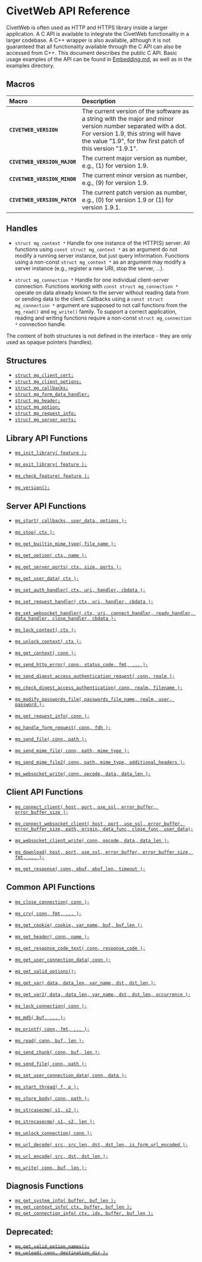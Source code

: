 # CivetWeb API Reference

CivetWeb is often used as HTTP and HTTPS library inside a larger application.
A C API is available to integrate the CivetWeb functionality in a larger
codebase. A C++ wrapper is also available, although it is not guaranteed
that all functionality available through the C API can also be accessed
from C++. This document describes the public C API. Basic usage examples of
the API can be found in [Embedding.md](Embedding.md), as well as in the
examples directory.

## Macros

| Macro | Description |
| :--- | :--- |
| **`CIVETWEB_VERSION`** | The current version of the software as a string with the major and minor version number separated with a dot. For version 1.9, this string will have the value "1.9", for thw first patch of this version "1.9.1". |
| **`CIVETWEB_VERSION_MAJOR`** | The current major version as number, e.g., (1) for version 1.9. |
| **`CIVETWEB_VERSION_MINOR`** | The current minor version as number, e.g., (9) for version 1.9. |
| **`CIVETWEB_VERSION_PATCH`** | The current patch version as number, e.g., (0) for version 1.9 or (1) for version 1.9.1. |

## Handles

* `struct mg_context *`
Handle for one instance of the HTTP(S) server.
All functions using `const struct mg_context *` as an argument do not modify a running server instance, but just query information. Functions using a non-const `struct mg_context *` as an argument may modify a server instance (e.g., register a new URI, stop the server, ...).

* `struct mg_connection *`
Handle for one individual client-server connection.
Functions working with `const struct mg_connection *` operate on data already known to the server without reading data from or sending data to the client. Callbacks using a `const struct mg_connection *` argument are supposed to not call functions from the `mg_read()` and `mg_write()` family. To support a correct application, reading and writing functions require a non-const `struct mg_connection *` connection handle.

The content of both structures is not defined in the interface - they are only used as opaque pointers (handles).

## Structures

* [`struct mg_client_cert;`](api/mg_client_cert.md)
* [`struct mg_client_options;`](api/mg_client_options.md)
* [`struct mg_callbacks;`](api/mg_callbacks.md)
* [`struct mg_form_data_handler;`](api/mg_form_data_handler.md)
* [`struct mg_header;`](api/mg_header.md)
* [`struct mg_option;`](api/mg_option.md)
* [`struct mg_request_info;`](api/mg_request_info.md)
* [`struct mg_server_ports;`](api/mg_server_ports.md)


## Library API Functions

* [`mg_init_library( feature );`](api/mg_init_library.md)
* [`mg_exit_library( feature );`](api/mg_exit_library.md)

* [`mg_check_feature( feature );`](api/mg_check_feature.md)
* [`mg_version();`](api/mg_version.md)


## Server API Functions

* [`mg_start( callbacks, user_data, options );`](api/mg_start.md)
* [`mg_stop( ctx );`](api/mg_stop.md)

* [`mg_get_builtin_mime_type( file_name );`](api/mg_get_builtin_mime_type.md)
* [`mg_get_option( ctx, name );`](api/mg_get_option.md)
* [`mg_get_server_ports( ctx, size, ports );`](api/mg_get_server_ports.md)
* [`mg_get_user_data( ctx );`](api/mg_get_user_data.md)
* [`mg_set_auth_handler( ctx, uri, handler, cbdata );`](api/mg_set_auth_handler.md)
* [`mg_set_request_handler( ctx, uri, handler, cbdata );`](api/mg_set_request_handler.md)
* [`mg_set_websocket_handler( ctx, uri, connect_handler, ready_handler, data_handler, close_handler, cbdata );`](api/mg_set_websocket_handler.md)

* [`mg_lock_context( ctx );`](api/mg_lock_context.md)
* [`mg_unlock_context( ctx );`](api/mg_unlock_context.md)

* [`mg_get_context( conn );`](api/mg_get_context.md)

* [`mg_send_http_error( conn, status_code, fmt, ... );`](api/mg_send_http_error.md)

* [`mg_send_digest_access_authentication_request( conn, realm );`](api/mg_send_digest_access_authentication_request.md)
* [`mg_check_digest_access_authentication( conn, realm, filename );`](api/mg_check_digest_access_authentication.md)
* [`mg_modify_passwords_file( passwords_file_name, realm, user, password );`](api/mg_modify_passwords_file.md)

* [`mg_get_request_info( conn );`](api/mg_get_request_info.md)
* [`mg_handle_form_request( conn, fdh );`](api/mg_handle_form_request.md)

* [`mg_send_file( conn, path );`](api/mg_send_file.md)
* [`mg_send_mime_file( conn, path, mime_type );`](api/mg_send_mime_file.md)
* [`mg_send_mime_file2( conn, path, mime_type, additional_headers );`](api/mg_send_mime_file2.md)
* [`mg_websocket_write( conn, opcode, data, data_len );`](api/mg_websocket_write.md)

## Client API Functions

* [`mg_connect_client( host, port, use_ssl, error_buffer, error_buffer_size );`](api/mg_connect_client.md)
* [`mg_connect_websocket_client( host, port, use_ssl, error_buffer, error_buffer_size, path, origin, data_func, close_func, user_data);`](api/mg_connect_websocket_client.md)
* [`mg_websocket_client_write( conn, opcode, data, data_len );`](api/mg_websocket_client_write.md)

* [`mg_download( host, port, use_ssl, error_buffer, error_buffer_size, fmt, ... );`](api/mg_download.md)

* [`mg_get_response( conn, ebuf, ebuf_len, timeout );`](api/mg_get_response.md)


## Common API Functions

* [`mg_close_connection( conn );`](api/mg_close_connection.md)
* [`mg_cry( conn, fmt, ... );`](api/mg_cry.md)

* [`mg_get_cookie( cookie, var_name, buf, buf_len );`](api/mg_get_cookie.md)
* [`mg_get_header( conn, name );`](api/mg_get_header.md)
* [`mg_get_response_code_text( conn, response_code );`](api/mg_get_response_code_text.md)
* [`mg_get_user_connection_data( conn );`](api/mg_get_user_connection_data.md)
* [`mg_get_valid_options();`](api/mg_get_valid_options.md)
* [`mg_get_var( data, data_len, var_name, dst, dst_len );`](api/mg_get_var.md)
* [`mg_get_var2( data, data_len, var_name, dst, dst_len, occurrence );`](api/mg_get_var2.md)
* [`mg_lock_connection( conn );`](api/mg_lock_connection.md)
* [`mg_md5( buf, ... );`](api/mg_md5.md)
* [`mg_printf( conn, fmt, ... );`](api/mg_printf.md)
* [`mg_read( conn, buf, len );`](api/mg_read.md)
* [`mg_send_chunk( conn, buf, len );`](api/mg_send_chunk.md)
* [`mg_send_file( conn, path );`](api/mg_send_file_body.md)
* [`mg_set_user_connection_data( conn, data );`](api/mg_set_user_connection_data.md)
* [`mg_start_thread( f, p );`](api/mg_start_thread.md)
* [`mg_store_body( conn, path );`](api/mg_store_body.md)
* [`mg_strcasecmp( s1, s2 );`](api/mg_strcasecmp.md)
* [`mg_strncasecmp( s1, s2, len );`](api/mg_strncasecmp.md)
* [`mg_unlock_connection( conn );`](api/mg_unlock_connection.md)
* [`mg_url_decode( src, src_len, dst, dst_len, is_form_url_encoded );`](api/mg_url_decode.md)
* [`mg_url_encode( src, dst, dst_len );`](api/mg_url_encode.md)
* [`mg_write( conn, buf, len );`](api/mg_write.md)


## Diagnosis Functions

* [`mg_get_system_info( buffer, buf_len );`](api/mg_get_system_info.md)
* [`mg_get_context_info( ctx, buffer, buf_len );`](api/mg_get_context_info.md)
* [`mg_get_connection_info( ctx, idx, buffer, buf_len );`](api/mg_get_context_info.md)


## Deprecated:

* [~~`mg_get_valid_option_names();`~~](api/mg_get_valid_option_names.md)
* [~~`mg_upload( conn, destination_dir );`~~](api/mg_upload.md)


